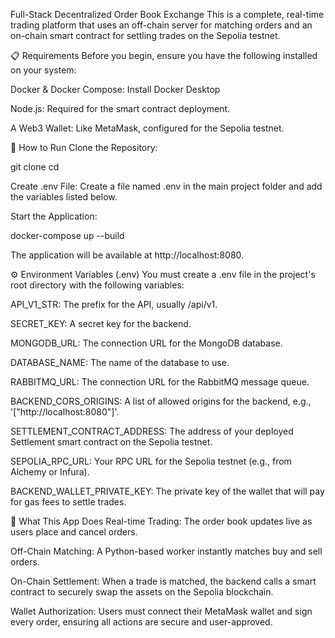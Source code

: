 Full-Stack Decentralized Order Book Exchange
This is a complete, real-time trading platform that uses an off-chain server for matching orders and an on-chain smart contract for settling trades on the Sepolia testnet.

📋 Requirements
Before you begin, ensure you have the following installed on your system:

Docker & Docker Compose: Install Docker Desktop

Node.js: Required for the smart contract deployment.

A Web3 Wallet: Like MetaMask, configured for the Sepolia testnet.

🚀 How to Run
Clone the Repository:

git clone <your-repository-url>
cd <your-repository-folder>

Create .env File: Create a file named .env in the main project folder and add the variables listed below.

Start the Application:

docker-compose up --build

The application will be available at http://localhost:8080.

⚙️ Environment Variables (.env)
You must create a .env file in the project's root directory with the following variables:

API_V1_STR: The prefix for the API, usually /api/v1.

SECRET_KEY: A secret key for the backend.

MONGODB_URL: The connection URL for the MongoDB database.

DATABASE_NAME: The name of the database to use.

RABBITMQ_URL: The connection URL for the RabbitMQ message queue.

BACKEND_CORS_ORIGINS: A list of allowed origins for the backend, e.g., '["http://localhost:8080"]'.

SETTLEMENT_CONTRACT_ADDRESS: The address of your deployed Settlement smart contract on the Sepolia testnet.

SEPOLIA_RPC_URL: Your RPC URL for the Sepolia testnet (e.g., from Alchemy or Infura).

BACKEND_WALLET_PRIVATE_KEY: The private key of the wallet that will pay for gas fees to settle trades.

📝 What This App Does
Real-time Trading: The order book updates live as users place and cancel orders.

Off-Chain Matching: A Python-based worker instantly matches buy and sell orders.

On-Chain Settlement: When a trade is matched, the backend calls a smart contract to securely swap the assets on the Sepolia blockchain.

Wallet Authorization: Users must connect their MetaMask wallet and sign every order, ensuring all actions are secure and user-approved.